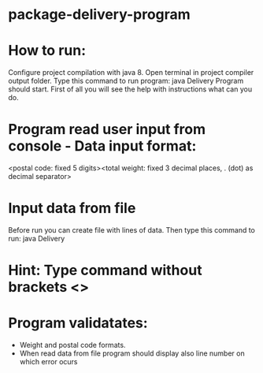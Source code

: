 # package-delivery-program

# How to run: 
Configure project compilation with java 8.
Open terminal in project compiler output folder. 
Type this command to run program:
java Delivery
Program should start. First of all you will see the help with instructions what can you do.

# Program read user input from console - Data input format:
<postal code: fixed 5 digits><space><total weight: fixed 3 decimal places, . (dot) as decimal separator>

# Input data from file
Before run you can create file with lines of data. 
Then type this command to run:
java Delivery <path to the file with data>

# Hint: Type command without brackets <>
  
# Program validatates:
- Weight and postal code formats. 
- When read data from file program should display also line number on which error ocurs
